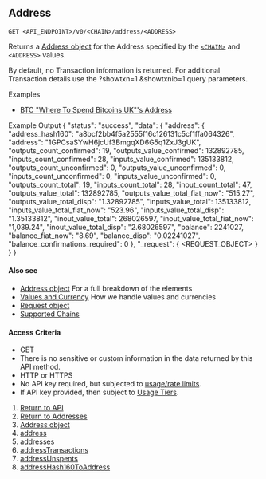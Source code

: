 ## Address

    GET <API_ENDPOINT>/v0/<CHAIN>/address/<ADDRESS>

Returns a [Address object](../addressobject) for the Address specified by the [`<CHAIN>`](../../notes/chains/) and `<ADDRESS>` values.

By default, no Transaction information is returned. For additional Transaction details use the ?showtxn=1 &showtxnio=1 query parameters.


Examples
* [BTC "Where To Spend Bitcoins UK"'s Address](https://api.blockstrap.com/v0/btc/address/1GPCsaSYwH6jcUf3BmgqXD6G5q1ZxJ3gUK?prettyprint=1)

Example Output
    {
        "status": "success",
        "data": {
            "address": {
                "address_hash160": "a8bcf2bb4f5a2555f16c126131c5cf1ffa064326",
                "address": "1GPCsaSYwH6jcUf3BmgqXD6G5q1ZxJ3gUK",
                "outputs_count_confirmed": 19,
                "outputs_value_confirmed": 132892785,
                "inputs_count_confirmed": 28,
                "inputs_value_confirmed": 135133812,
                "outputs_count_unconfirmed": 0,
                "outputs_value_unconfirmed": 0,
                "inputs_count_unconfirmed": 0,
                "inputs_value_unconfirmed": 0,
                "outputs_count_total": 19,
                "inputs_count_total": 28,
                "inout_count_total": 47,
                "outputs_value_total": 132892785,
                "outputs_value_total_fiat_now": "515.27",
                "outputs_value_total_disp": "1.32892785",
                "inputs_value_total": 135133812,
                "inputs_value_total_fiat_now": "523.96",
                "inputs_value_total_disp": "1.35133812",
                "inout_value_total": 268026597,
                "inout_value_total_fiat_now": "1,039.24",
                "inout_value_total_disp": "2.68026597",
                "balance": 2241027,
                "balance_fiat_now": "8.69",
                "balance_disp": "0.02241027",
                "balance_confirmations_required": 0
            },
            "_request": {
                <REQUEST_OBJECT>
            }
        }
    }


#### Also see
* [Address object](../addressobject/) For a full breakdown of the elements
* [Values and Currency](../../notes/valuesAndCurrencies/) How we handle values and currencies
* [Request object](../../notes/requestobject/)
* [Supported Chains](../../notes/chains/)

#### Access Criteria
* GET
* There is no sensitive or custom information in the data returned by this API method.
* HTTP or HTTPS
* No API key required, but subjected to [usage/rate limits](../../notes/limitsAndTiers/).
* If API key provided, then subject to [Usage Tiers](../../notes/limitsAndTiers/).


1. [Return to API](../../../)
1. [Return to Addresses](../)
1. [Address object](../addressobject/)
1. [address](../address/)
1. [addresses](../addresses/)
1. [addressTransactions](../addressTransactions/)
1. [addressUnspents](../addressUnspents/)
1. [addressHash160ToAddress](../addressHash160ToAddress/)
